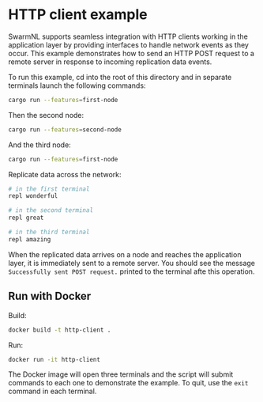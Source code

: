 # HTTP client example

SwarmNL supports seamless integration with HTTP clients working in the application layer by providing interfaces to handle network events as they occur. This example demonstrates how to send an HTTP POST request to a remote server in response to incoming replication data events.

To run this example, cd into the root of this directory and in separate terminals launch the following commands:

```bash
cargo run --features=first-node
```
 
Then the second node:

```bash
cargo run --features=second-node
```

And the third node:

```bash
cargo run --features=first-node
```

Replicate data across the network:

```bash
# in the first terminal
repl wonderful

# in the second terminal
repl great

# in the third terminal
repl amazing
```

When the replicated data arrives on a node and reaches the application layer, it is immediately sent to a remote server.
You should see the message `Successfully sent POST request.` printed to the terminal afte this operation.

## Run with Docker

Build:

```bash
docker build -t http-client .
```

Run:

```bash
docker run -it http-client
```

The Docker image will open three terminals and the script will submit commands to each one to demonstrate the example. To quit, use the `exit` command in each terminal.